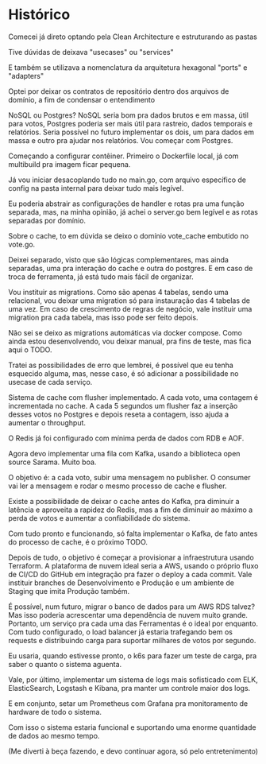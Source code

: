 # Histórico

Comecei já direto optando pela Clean Architecture e estruturando as pastas

Tive dúvidas de deixava "usecases" ou "services"

E também se utilizava a nomenclatura da arquitetura hexagonal "ports" e "adapters"

Optei por deixar os contratos de repositório dentro dos arquivos de domínio, a fim de condensar o entendimento

NoSQL ou Postgres? NoSQL seria bom pra dados brutos e em massa, útil para votos, Postgres poderia ser mais útil para rastreio, dados temporais e relatórios. Seria possível no futuro implementar os dois, um para dados em massa e outro pra ajudar nos relatórios. Vou começar com Postgres.

Começando a configurar contêiner. Primeiro o Dockerfile local, já com multibuild pra imagem ficar pequena.

Já vou iniciar desacoplando tudo no main.go, com arquivo específico de config na pasta internal para deixar tudo mais legível.

Eu poderia abstrair as configurações de handler e rotas pra uma função separada, mas, na minha opinião, já achei o server.go bem legível e as rotas separadas por domínio.

Sobre o cache, to em dúvida se deixo o domínio vote_cache embutido no vote.go.

Deixei separado, visto que são lógicas complementares, mas ainda separadas, uma pra interação do cache e outra do postgres. E em caso de troca de ferramenta, já está tudo mais fácil de organizar.

Vou instituir as migrations. Como são apenas 4 tabelas, sendo uma relacional, vou deixar uma migration só para instauração das 4 tabelas de uma vez. Em caso de crescimento de regras de negócio, vale instituir uma migration pra cada tabela, mas isso pode ser feito depois.

Não sei se deixo as migrations automáticas via docker compose. Como ainda estou desenvolvendo, vou deixar manual, pra fins de teste, mas fica aqui o TODO.

Tratei as possibilidades de erro que lembrei, é possível que eu tenha esquecido alguma, mas, nesse caso, é só adicionar a possibilidade no usecase de cada serviço.

Sistema de cache com flusher implementado. A cada voto, uma contagem é incrementada no cache. A cada 5 segundos um flusher faz a inserção desses votos no Postgres e depois reseta a contagem, isso ajuda a aumentar o throughput.

O Redis já foi configurado com mínima perda de dados com RDB e AOF.

Agora devo implementar uma fila com Kafka, usando a biblioteca open source Sarama. Muito boa.

O objetivo é: a cada voto, subir uma mensagem no publisher. O consumer vai ler a mensagem e rodar o mesmo processo de cache e flusher.

Existe a possibilidade de deixar o cache antes do Kafka, pra diminuir a latência e aproveita a rapidez do Redis, mas a fim de diminuir ao máximo a perda de votos e aumentar a confiabilidade do sistema.

Com tudo pronto e funcionando, só falta implementar o Kafka, de fato antes do processo de cache, é o próximo TODO.

Depois de tudo, o objetivo é começar a provisionar a infraestrutura usando Terraform. A plataforma de nuvem ideal seria a AWS, usando o próprio fluxo de CI/CD do GitHub em integração pra fazer o deploy a cada commit. Vale instituir branches de Desenvolvimento e Produção e um ambiente de Staging que imita Produção também.

É possível, num futuro, migrar o banco de dados para um AWS RDS talvez? Mas isso poderia acrescentar uma dependência de nuvem muito grande. Portanto, um serviço pra cada uma das Ferramentas é o ideal por enquanto. Com tudo configurado, o load balancer já estaria trafegando bem os requests e distribuindo carga para suportar milhares de votos por segundo.

Eu usaria, quando estivesse pronto, o k6s para fazer um teste de carga, pra saber o quanto o sistema aguenta.

Vale, por último, implementar um sistema de logs mais sofisticado com ELK, ElasticSearch, Logstash e Kibana, pra manter um controle maior dos logs.

E em conjunto, setar um Prometheus com Grafana pra monitoramento de hardware de todo o sistema.

Com isso o sistema estaria funcional e suportando uma enorme quantidade de dados ao mesmo tempo.

(Me diverti à beça fazendo, e devo continuar agora, só pelo entretenimento)